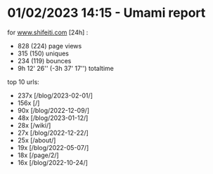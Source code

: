 # 01/02/2023 14:15 - Umami report
for www.shifeiti.com [24h] :

 - 828 (224) page views
 - 315 (150) uniques
 - 234 (119) bounces
 - 9h 12' 26'' (-3h 37' 17'') totaltime


top 10 urls:
 - 237x [/blog/2023-02-01/]
 - 156x [/]
 - 90x [/blog/2022-12-09/]
 - 48x [/blog/2023-01-12/]
 - 28x [/wiki/]
 - 27x [/blog/2022-12-22/]
 - 25x [/about/]
 - 19x [/blog/2022-05-07/]
 - 18x [/page/2/]
 - 16x [/blog/2022-10-24/]


